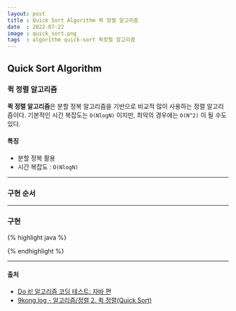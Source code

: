 ```yaml
---
layout: post
title : Quick Sort Algorithm 퀵 정렬 알고리즘
date  : 2022-07-22
image : quick_sort.png
tags  : algorithm quick-sort 퀵정렬 알고리즘
---
```


## Quick Sort Algorithm
### 퀵 정렬 알고리즘
**퀵 정렬 알고리즘**은 분할 정복 알고리즘을 기반으로 비교적 많이 사용하는 정렬 알고리즘이다. 기본적인 시간 복잡도는 `O(NlogN)` 이지만, 최악의 경우에는 `O(N^2)` 이 될 수도 있다.

#### 특징
- 분할 정복 활용
- 시간 복잡도 : `O(NlogN)`

---

### 구현 순서


---

### 구현
{% highlight java %}

{% endhighlight %}

---

#### 출처
- [Do it! 알고리즘 코딩 테스트: 자바 편](http://www.kyobobook.co.kr/product/detailViewKor.laf?mallGb=KOR&ejkGb=KOR&barcode=9791163033448)
- [9kong.log - 알고리즘/정렬 2. 퀵 정렬(Quick Sort)](https://velog.io/@kongji47/%EC%95%8C%EA%B3%A0%EB%A6%AC%EC%A6%98%EC%A0%95%EB%A0%AC-2.-%ED%80%B5-%EC%A0%95%EB%A0%ACQuick-Sort)
